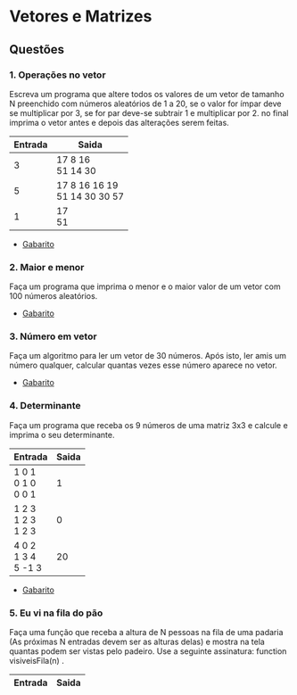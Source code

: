 # Vetores e Matrizes


## Questões

### 1. Operações no vetor
Escreva um programa que altere todos os valores de um vetor de tamanho N preenchido com números aleatórios de 1 a 20, se o valor for ímpar deve se multiplicar por 3, se for par deve-se subtrair 1 e multiplicar por 2. no final imprima o vetor antes e depois das alterações serem feitas.



Entrada   | Saida
--------- | ------
3  | 17 8 16<br>51 14 30
5| 17 8 16 16 19<br>51 14 30 30 57
1  | 17<br>51

* [Gabarito](./qst01.lua)

### 2. Maior e menor
Faça um programa que imprima o menor e o maior valor de um vetor com 100 números aleatórios.

* [Gabarito](./qst02.lua)
### 3. Número em vetor
Faça um algoritmo para ler um vetor de 30 números. Após isto, ler amis um número qualquer, calcular quantas vezes esse número aparece no vetor.
* [Gabarito](./qst03.lua)

### 4. Determinante
Faça um programa que receba os 9 números de uma matriz 3x3 e calcule e imprima o seu determinante.

Entrada   | Saida
--------- |------
1 0 1<br>0 1 0<br>0 0 1| 1
1 2 3<br>1 2 3<br>1 2 3|0
4 0 2<br>1 3 4<br>5 -1 3|20

* [Gabarito](./qst04.lua)
### 5. Eu vi na fila do pão
Faça uma função que receba a altura de N pessoas na fila de uma padaria (As próximas N entradas devem ser as alturas delas) e mostra na tela quantas podem ser vistas pelo padeiro. Use a seguinte assinatura: function visiveisFila(n) .

Entrada|Saida
-|-

